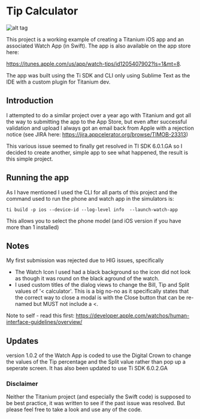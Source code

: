 # Tip Calculator 

![alt tag](https://raw.githubusercontent.com/magnatronus/Watch-Tips/master/screenshots/Simulator%20Screen%20Shot%205%20Mar%202017%2C%2008.49.12.png)

This project is a working example of creating a Titanium iOS app and an associated Watch App (in Swift). The app is also available on the app store here: 

https://itunes.apple.com/us/app/watch-tips/id1205407902?ls=1&mt=8. 

The app was built using the Ti SDK and CLI only using Sublime Text as the IDE with a custom plugin for Titanium dev.

## Introduction

I attempted to do a similar project over a year ago with Titanium and got all the way to submitting the app to the App Store, but even after successful validation and upload I always got an email back from Apple with a rejection notice (see JIRA here: https://jira.appcelerator.org/browse/TIMOB-23313)

This various issue seemed to finally get resolved in TI SDK 6.0.1.GA  so I decided to create another, simple app to see what happened,  the result is this simple project.


## Running the app

As I have mentioned I used the CLI for all parts of this project and the command used to run the phone and watch app in the simulators is:

```
ti build -p ios --device-id --log-level info  --launch-watch-app
```
This allows you to select the phone model (and iOS version if you have more than 1 installed)


## Notes

My first submission was rejected due to HIG issues, specifically

* The Watch Icon I used had a black background so the icon did not look as though it was round on the black aground of the watch.
* I used custom titles of the dialog views to change the Bill, Tip and Split values of '< calculator'. This is a big no-no as it specifically states that the correct way to close a modal is with the Close button that can be re-named but MUST not include a <.

Note to self - read this first: https://developer.apple.com/watchos/human-interface-guidelines/overview/


## Updates

version 1.0.2 of the Watch App is coded to use the Digital Crown to change the values of the Tip percentage and the Split value rather than pop up a seperate screen. It has also been updated to use Ti SDK 6.0.2.GA


### Disclaimer

Neither the Titanium project (and especially the Swift code) is supposed to be best practice, it was written to see if the past issue was resolved. But please feel free to take a look and use any of the code.





